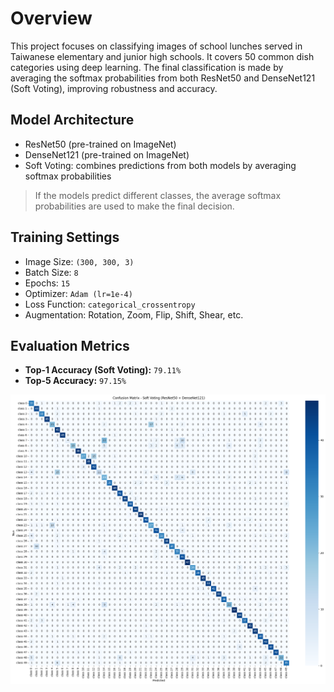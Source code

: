 # Overview
This project focuses on classifying images of school lunches served in Taiwanese elementary and junior high schools. It covers 50 common dish categories using deep learning. The final classification is made by averaging the softmax probabilities from both ResNet50 and DenseNet121 (Soft Voting), improving robustness and accuracy.

##  Model Architecture

- ResNet50 (pre-trained on ImageNet)
- DenseNet121 (pre-trained on ImageNet)
- Soft Voting: combines predictions from both models by averaging softmax probabilities

> If the models predict different classes, the average softmax probabilities are used to make the final decision.



##  Training Settings

- Image Size: `(300, 300, 3)`
- Batch Size: `8`
- Epochs: `15`
- Optimizer: `Adam (lr=1e-4)`
- Loss Function: `categorical_crossentropy`
- Augmentation: Rotation, Zoom, Flip, Shift, Shear, etc.

##  Evaluation Metrics

-  **Top-1 Accuracy (Soft Voting):** `79.11%`
-  **Top-5 Accuracy:** `97.15%`
<img src="https://raw.githubusercontent.com/TsungLinYang/Dish-Classification/main/confusion_matrix.png" alt="Confusion Matrix" width="800"/>



  
